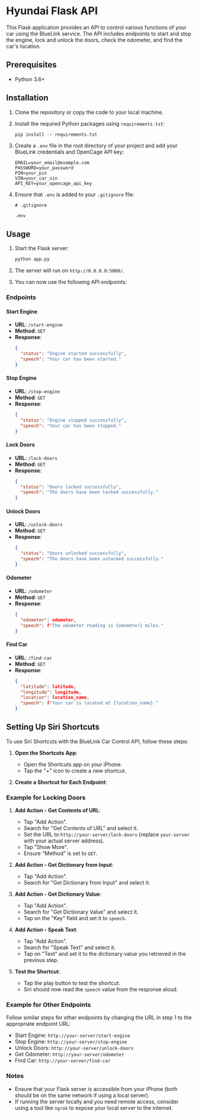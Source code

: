 # Hyundai Flask API

This Flask application provides an API to control various functions of your car using the BlueLink service. The API includes endpoints to start and stop the engine, lock and unlock the doors, check the odometer, and find the car's location.

## Prerequisites

- Python 3.6+

## Installation

1. Clone the repository or copy the code to your local machine.

2. Install the required Python packages using `requirements.txt`:

    ```bash
    pip install -r requirements.txt
    ```

3. Create a `.env` file in the root directory of your project and add your BlueLink credentials and OpenCage API key:

    ```
    EMAIL=your_email@example.com
    PASSWORD=your_password
    PIN=your_pin
    VIN=your_car_vin
    API_KEY=your_opencage_api_key
    ```

4. Ensure that `.env` is added to your `.gitignore` file:

    ```
    # .gitignore

    .env
    ```

## Usage

1. Start the Flask server:

    ```bash
    python app.py
    ```

2. The server will run on `http://0.0.0.0:5000/`.

3. You can now use the following API endpoints:

### Endpoints

#### Start Engine

- **URL**: `/start-engine`
- **Method**: `GET`
- **Response**:
  ```json
  {
    "status": "Engine started successfully",
    "speech": "Your car has been started."
  }

#### Stop Engine

- **URL**: `/stop-engine`
- **Method**: `GET`
- **Response**:
  ```json
  {
    "status": "Engine stopped successfully",
    "speech": "Your car has been stopped."
  }

#### Lock Doors

- **URL**: `/lock-doors`
- **Method**: `GET`
- **Response**:
  ```json
  {
    "status": "Doors locked successfully",
    "speech": "The doors have been locked successfully."
  }

#### Unlock Doors

- **URL**: `/unlock-doors`
- **Method**: `GET`
- **Response**:
  ```json
  {
    "status": "Doors unlocked successfully",
    "speech": "The doors have been unlocked successfully."
  }

#### Odometer

- **URL**: `/odometer`
- **Method**: `GET`
- **Response**:
  ```json
  {
    "odometer": odometer,
    "speech": f"The odometer reading is {odometer} miles."
  }

#### Find Car

- **URL**: `/find-car`
- **Method**: `GET`
- **Response**:
  ```json
  {
    "latitude": latitude,
    "longitude": longitude,
    "location": location_name,
    "speech": f"Your car is located at {location_name}."
  }

## Setting Up Siri Shortcuts

To use Siri Shortcuts with the BlueLink Car Control API, follow these steps:

1. **Open the Shortcuts App**:
   - Open the Shortcuts app on your iPhone.
   - Tap the "+" icon to create a new shortcut.

2. **Create a Shortcut for Each Endpoint**:

### Example for Locking Doors

1. **Add Action - Get Contents of URL**:
   - Tap "Add Action".
   - Search for "Get Contents of URL" and select it.
   - Set the URL to `http://your-server/lock-doors` (replace `your-server` with your actual server address).
   - Tap "Show More".
   - Ensure "Method" is set to `GET`.

2. **Add Action - Get Dictionary from Input**:
   - Tap "Add Action".
   - Search for "Get Dictionary from Input" and select it.

3. **Add Action - Get Dictionary Value**:
   - Tap "Add Action".
   - Search for "Get Dictionary Value" and select it.
   - Tap on the "Key" field and set it to `speech`.

4. **Add Action - Speak Text**:
   - Tap "Add Action".
   - Search for "Speak Text" and select it.
   - Tap on "Text" and set it to the dictionary value you retrieved in the previous step.

5. **Test the Shortcut**:
   - Tap the play button to test the shortcut.
   - Siri should now read the `speech` value from the response aloud.

### Example for Other Endpoints

Follow similar steps for other endpoints by changing the URL in step 1 to the appropriate endpoint URL:

- Start Engine: `http://your-server/start-engine`
- Stop Engine: `http://your-server/stop-engine`
- Unlock Doors: `http://your-server/unlock-doors`
- Get Odometer: `http://your-server/odometer`
- Find Car: `http://your-server/find-car`

### Notes

- Ensure that your Flask server is accessible from your iPhone (both should be on the same network if using a local server).
- If running the server locally and you need remote access, consider using a tool like `ngrok` to expose your local server to the internet.
